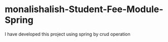# monalishalish-Student-Fee-Module-Spring
I have developed this project using spring by crud operation 
